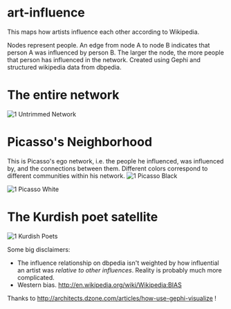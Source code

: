 art-influence
=============

This maps how artists influence each other according to Wikipedia.

Nodes represent people. An edge from node A to node B indicates that person A was influenced by person B. The larger the node, the more people that person has influenced in the network. Created using Gephi and structured wikipedia data from dbpedia. 

The entire network
==================
![1 Untrimmed Network](https://github.com/coreylynch/art-influence/raw/master/full_graph.png)


Picasso's Neighborhood
======================
This is Picasso's ego network, i.e. the people he influenced, was influenced by, and the connections between them. Different colors correspond to different communities within his network.
![1 Picasso Black](https://github.com/coreylynch/art-influence/raw/master/picasso_black.png)

![1 Picasso White](https://github.com/coreylynch/art-influence/raw/master/picasso_white.png)

The Kurdish poet satellite
==========================
![1 Kurdish Poets](https://github.com/coreylynch/art-influence/raw/master/kurdish_poets.png)

Some big disclaimers:
* The influence relationship on dbpedia isn't weighted by how influential an artist was *relative to other influences*. Reality is probably much more complicated.
* Western bias. http://en.wikipedia.org/wiki/Wikipedia:BIAS

Thanks to http://architects.dzone.com/articles/how-use-gephi-visualize ! 